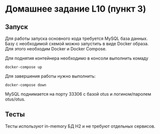 # Домашнее задание L10 (пункт 3)
## Запуск
Для работы запуска основного кода требуется MySQL база данных. 
Базу с необходимой схемой можно запустить в виде Docker образа. 
Для этого необходим Docker и Docker Compose. 

Для поднятия контейнера необходимо в консоли выполнить комаду

`docker-compose up`

Для завершения работы нужно выполнить:
 
 `docker-compose down`
 
MySQL поднимается на порту 33306 с базой otus и логином/паролем otus/otus.

## Тесты
Тесты используют in-memory БД H2 и не требуют отдельных сервисов.